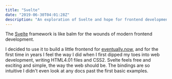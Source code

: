 ```yaml
---
title: "Svelte"
date: "2019-06-30T04:01:28Z"
description: "An exploration of Svelte and hope for frontend development"
---
```


The [Svelte](https://svelte.dev/) framework is like balm for the wounds of modern frontend development.

I decided to use it to build a little frontend for [eventually.now](https://eventually.now), and for the first time in years I feel the way I did when I first dipped my toes into web development, writing HTML4.01 files and CSS2.
Svelte feels free and exciting and simple, the way the web should be. The bindings are so intuitive I didn't even look at any docs past the first basic examples.
